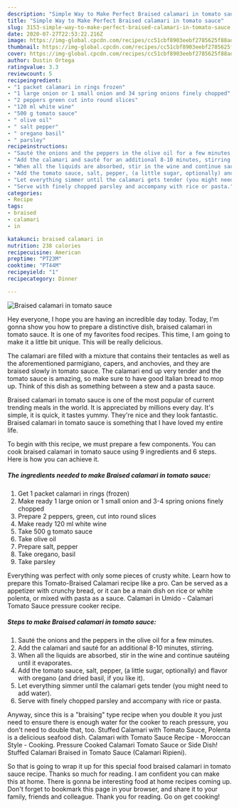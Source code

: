 ```yaml
---
description: "Simple Way to Make Perfect Braised calamari in tomato sauce"
title: "Simple Way to Make Perfect Braised calamari in tomato sauce"
slug: 3153-simple-way-to-make-perfect-braised-calamari-in-tomato-sauce
date: 2020-07-27T22:53:22.216Z
image: https://img-global.cpcdn.com/recipes/cc51cbf8903eebf2785625f88ade6c5f/751x532cq70/braised-calamari-in-tomato-sauce-recipe-main-photo.jpg
thumbnail: https://img-global.cpcdn.com/recipes/cc51cbf8903eebf2785625f88ade6c5f/751x532cq70/braised-calamari-in-tomato-sauce-recipe-main-photo.jpg
cover: https://img-global.cpcdn.com/recipes/cc51cbf8903eebf2785625f88ade6c5f/751x532cq70/braised-calamari-in-tomato-sauce-recipe-main-photo.jpg
author: Dustin Ortega
ratingvalue: 3.3
reviewcount: 5
recipeingredient:
- "1 packet calamari in rings frozen"
- "1 large onion or 1 small onion and 34 spring onions finely chopped"
- "2 peppers green cut into round slices"
- "120 ml white wine"
- "500 g tomato sauce"
- " olive oil"
- " salt pepper"
- " oregano basil"
- " parsley"
recipeinstructions:
- "Sauté the onions and the peppers in the olive oil for a few minutes."
- "Add the calamari and sauté for an additional 8-10 minutes, stirring."
- "When all the liquids are absorbed, stir in the wine and continue sautéing until it evaporates."
- "Add the tomato sauce, salt, pepper, (a little sugar, optionally) and flavor with oregano (and dried basil, if you like it)."
- "Let everything simmer until the calamari gets tender (you might need to add water)."
- "Serve with finely chopped parsley and accompany with rice or pasta."
categories:
- Recipe
tags:
- braised
- calamari
- in

katakunci: braised calamari in 
nutrition: 238 calories
recipecuisine: American
preptime: "PT23M"
cooktime: "PT44M"
recipeyield: "1"
recipecategory: Dinner

---
```



![Braised calamari in tomato sauce](https://img-global.cpcdn.com/recipes/cc51cbf8903eebf2785625f88ade6c5f/751x532cq70/braised-calamari-in-tomato-sauce-recipe-main-photo.jpg)

Hey everyone, I hope you are having an incredible day today. Today, I'm gonna show you how to prepare a distinctive dish, braised calamari in tomato sauce. It is one of my favorites food recipes. This time, I am going to make it a little bit unique. This will be really delicious.

The calamari are filled with a mixture that contains their tentacles as well as the aforementioned parmigiano, capers, and anchovies, and they are braised slowly in tomato sauce. The calamari end up very tender and the tomato sauce is amazing, so make sure to have good Italian bread to mop up. Think of this dish as something between a stew and a pasta sauce.

Braised calamari in tomato sauce is one of the most popular of current trending meals in the world. It is appreciated by millions every day. It's simple, it is quick, it tastes yummy. They're nice and they look fantastic. Braised calamari in tomato sauce is something that I have loved my entire life.


To begin with this recipe, we must prepare a few components. You can cook braised calamari in tomato sauce using 9 ingredients and 6 steps. Here is how you can achieve it.

<!--inarticleads1-->

##### The ingredients needed to make Braised calamari in tomato sauce:

1. Get 1 packet calamari in rings (frozen)
1. Make ready 1 large onion or 1 small onion and 3-4 spring onions finely chopped
1. Prepare 2 peppers, green, cut into round slices
1. Make ready 120 ml white wine
1. Take 500 g tomato sauce
1. Take  olive oil
1. Prepare  salt, pepper
1. Take  oregano, basil
1. Take  parsley


Everything was perfect with only some pieces of crusty white. Learn how to prepare this Tomato-Braised Calamari recipe like a pro. Can be served as a appetizer with crunchy bread, or it can be a main dish on rice or white polenta, or mixed with pasta as a sauce. Calamari in Umido - Calamari Tomato Sauce pressure cooker recipe. 

<!--inarticleads2-->

##### Steps to make Braised calamari in tomato sauce:

1. Sauté the onions and the peppers in the olive oil for a few minutes.
1. Add the calamari and sauté for an additional 8-10 minutes, stirring.
1. When all the liquids are absorbed, stir in the wine and continue sautéing until it evaporates.
1. Add the tomato sauce, salt, pepper, (a little sugar, optionally) and flavor with oregano (and dried basil, if you like it).
1. Let everything simmer until the calamari gets tender (you might need to add water).
1. Serve with finely chopped parsley and accompany with rice or pasta.


Anyway, since this is a &#34;braising&#34; type recipe when you double it you just need to ensure there is enough water for the cooker to reach pressure, you don&#39;t need to double that, too. Stuffed Calamari with Tomato Sauce, Polenta is a delicious seafood dish. Calamari with Tomato Sauce Recipe - Moroccan Style - Cooking. Pressure Cooked Calamari Tomato Sauce or Side Dish! Stuffed Calamari Braised in Tomato Sauce (Calamari Ripieni). 

So that is going to wrap it up for this special food braised calamari in tomato sauce recipe. Thanks so much for reading. I am confident you can make this at home. There is gonna be interesting food at home recipes coming up. Don't forget to bookmark this page in your browser, and share it to your family, friends and colleague. Thank you for reading. Go on get cooking!
